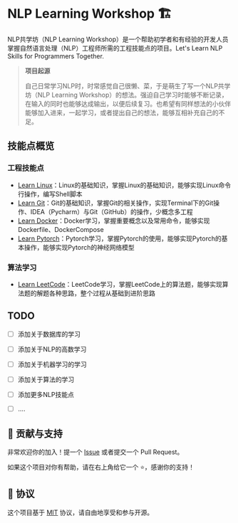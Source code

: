 
# NLP Learning Workshop 🏗

NLP共学坊（NLP Learning Workshop）是一个帮助初学者和有经验的开发人员掌握自然语言处理（NLP）工程师所需的工程技能点的项目。Let's Learn NLP Skills for Programmers Together.

> **项目起源**
> 
> 自己日常学习NLP时，时常感觉自己很懒、菜，于是萌生了写一个NLP共学坊（NLP Learning Workshop）的想法。强迫自己学习时能够不断记录，在输入的同时也能够达成输出，以便后续复习。也希望有同样想法的小伙伴能够加入进来，一起学习，或者提出自己的想法，能够互相补充自己的不足。
> 

## 技能点概览

### 工程技能点

- [Learn Linux](./learning_linux)：Linux的基础知识，掌握Linux的基础知识，能够实现Linux命令行操作，编写Shell脚本
- [Learn Git](./learning_git)：Git的基础知识，掌握Git的相关操作，实现Terminal下的Git操作、IDEA（Pycharm）与Git（GitHub）的操作，少概念多工程
- [Learn Docker](./learning_docker)：Docker学习，掌握重要概念以及常用命令，能够实现Dockerfile、DockerCompose
- [Learn Pytorch](./learning_pytorch)：Pytorch学习，掌握Pytorch的使用，能够实现Pytorch的基本操作，能够实现Pytorch的神经网络模型


### 算法学习
- [Learn LeetCode](./learning_leetcode)：LeetCode学习，掌握LeetCode上的算法题，能够实现算法题的解题各种思路，整个过程从基础到进阶思路


## TODO
- [ ] 添加关于数据库的学习
- [ ] 添加关于NLP的高数学习
- [ ] 添加关于机器学习的学习
- [ ] 添加关于算法的学习
- [ ] 添加更多NLP技能点
- [ ] ....


## 🤝 贡献与支持

非常欢迎你的加入！提一个 [Issue](https://github.com/liu673/NLP-Learning-Workshop/issues/new) 或者提交一个 Pull Request。

如果这个项目对你有帮助，请在右上角给它一个 ⭐️，感谢你的支持！


## 📝 协议

这个项目基于 [MIT](https://github.com/liu673/NLP-Learning-Workshop/blob/main/LICENSE) 协议，请自由地享受和参与开源。









